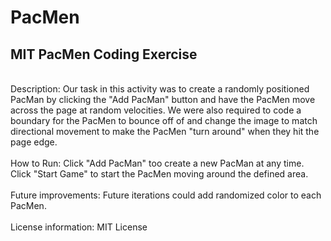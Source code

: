 # PacMen
## MIT PacMen Coding Exercise
<br>
Description: Our task in this activity was to create a randomly positioned PacMan by clicking the "Add PacMan" button and have the PacMen move across the page at random velocities. We were also required to code a boundary for the PacMen to bounce off of and change the image to match directional movement to make the PacMen "turn around" when they hit the page edge.<br>
<br>
How to Run: Click "Add PacMan" too create a new PacMan at any time. Click "Start Game" to start the PacMen moving around the defined area.<br>
<br>
Future improvements: Future iterations could add randomized color to each PacMen.<br>
<br>
License information: MIT License

